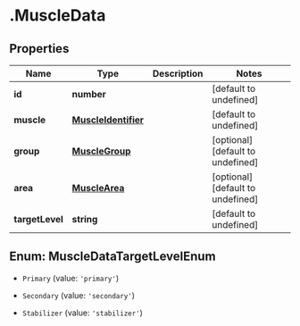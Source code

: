 # .MuscleData

## Properties

Name | Type | Description | Notes
------------ | ------------- | ------------- | -------------
**id** | **number** |  | [default to undefined]
**muscle** | [**MuscleIdentifier**](MuscleIdentifier.md) |  | [default to undefined]
**group** | [**MuscleGroup**](MuscleGroup.md) |  | [optional] [default to undefined]
**area** | [**MuscleArea**](MuscleArea.md) |  | [optional] [default to undefined]
**targetLevel** | **string** |  | [default to undefined]



## Enum: MuscleDataTargetLevelEnum


* `Primary` (value: `'primary'`)

* `Secondary` (value: `'secondary'`)

* `Stabilizer` (value: `'stabilizer'`)



